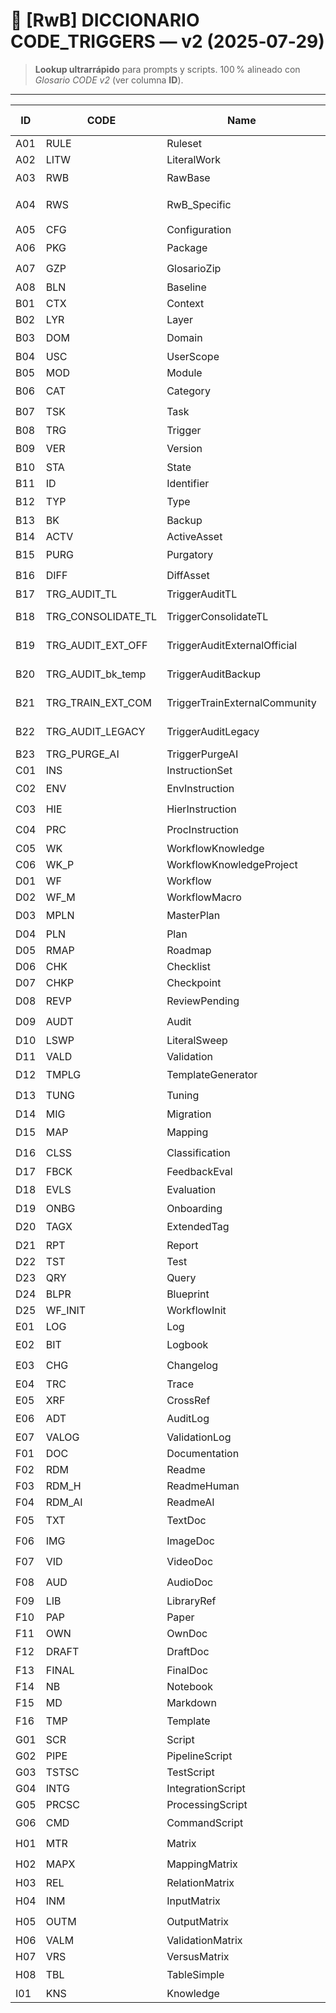 # 🚀 [RwB] DICCIONARIO CODE_TRIGGERS — v2 (2025‑07‑29)
> **Lookup ultrarrápido** para prompts y scripts. 100 % alineado con *Glosario CODE v2* (ver columna **ID**).

---

| ID | CODE | Name | Prompt (emoji · verbo · objeto) | CAT | TYP | FileRef |
|----|------|------|----------------------------------|-----|-----|---------|
| A01 | RULE | Ruleset | "🔧 RULE //apply" | Ruleset | MD | glosario.md |
| A02 | LITW | LiteralWork | "📑 LITW //sweep" | Workflow | MD | any.txt |
| A03 | RWB | RawBase | "🏷️ RWB //std" | Ruleset | MD | glosario.md |
| A04 | RWS | RwB_Specific | "🏷️ RWS:ClientX //create" | Ruleset | MD | glosario.md |
| A05 | CFG | Configuration | "⚙️ CFG temp=0.2" | Config | YAML | cfg.yml |
| A06 | PKG | Package | "📦 PKG //build" | Asset | ZIP | pkg.zip |
| A07 | GZP | GlosarioZip | "📦 GZP //export" | Asset | ZIP | gzp.zip |
| A08 | BLN | Baseline | "🧭 BLN //set" | Audit | MD | bln.md |
| B01 | CTX | Context | "🌐 CTX:MyProj" | Context | MD | ctx.md |
| B02 | LYR | Layer | "📐 LYR:Data" | Struct | MD | arch.md |
| B03 | DOM | Domain | "🏗️ DOM:Hydro" | Struct | MD | arch.md |
| B04 | USC | UserScope | "👤 USC:PR" | Struct | MD | readme.md |
| B05 | MOD | Module | "🧩 MOD AUTH" | Struct | PY | mod.py |
| B06 | CAT | Category | "🗂️ CAT:ETL" | Struct | MD | wf.md |
| B07 | TSK | Task | "⚡ TSK CLEAN" | Task | PY | task.py |
| B08 | TRG | Trigger | "🔔 TRG PUSH" | Trigger | JSON | trigger.json |
| B09 | VER | Version | "🏷️ VER=1.2" | Meta | MD | chg.md |
| B10 | STA | State | "📌 STA WIP" | Meta | MD | chg.md |
| B11 | ID | Identifier | "🆔 ID new" | Meta | - | - |
| B12 | TYP | Type | "🗃️ TYP CSV" | Meta | - | - |
| B13 | BK | Backup | "💾 BK save" | Meta | ZIP | backup.zip |
| B14 | ACTV | ActiveAsset | "🔥 ACTV mark" | Meta | MD | log.md |
| B15 | PURG | Purgatory | "🗑️ PURG move" | Meta | MD | archive.md |
| B16 | DIFF | DiffAsset | "🔍 DIFF v1 v2" | Meta | MD | diff.md |
| B17 | TRG_AUDIT_TL | TriggerAuditTL | "🔔 TRG_AUDIT_TL" | Trigger | MD | audit_tl.md |
| B18 | TRG_CONSOLIDATE_TL | TriggerConsolidateTL | "🔔 TRG_CONSOLIDATE_TL" | Trigger | MD | consolidate_tl.md |
| B19 | TRG_AUDIT_EXT_OFF | TriggerAuditExternalOfficial | "🔔 TRG_AUDIT_EXT_OFF" | Trigger | MD | audit_ext_off.md |
| B20 | TRG_AUDIT_bk_temp | TriggerAuditBackup | "🔔 TRG_AUDIT_bk_temp" | Trigger | MD | audit_backup.md |
| B21 | TRG_TRAIN_EXT_COM | TriggerTrainExternalCommunity | "🔔 TRG_TRAIN_EXT_COM" | Trigger | MD | train_ext_com.md |
| B22 | TRG_AUDIT_LEGACY | TriggerAuditLegacy | "🔔 TRG_AUDIT_LEGACY" | Trigger | MD | audit_legacy.md |
| B23 | TRG_PURGE_AI | TriggerPurgeAI | "🔔 TRG_PURGE_AI" | Trigger | MD | purge_ai.md |
| C01 | INS | InstructionSet | "📜 INS QA" | Doc | MD | instructions.md |
| C02 | ENV | EnvInstruction | "🌎 ENV prod" | Doc | MD | env.md |
| C03 | HIE | HierInstruction | "🏛️ HIE App" | Doc | MD | hie.md |
| C04 | PRC | ProcInstruction | "🛠️ PRC deploy" | Doc | MD | prc.md |
| C05 | WK  | WorkflowKnowledge | "🧠 WK update" | Doc | MD | wk.md |
| C06 | WK_P | WorkflowKnowledgeProject | "🧠 WK_P new" | Doc | MD | wk_p.md |
| D01 | WF | Workflow | "🔄 WF build" | Workflow | MD | wf.md |
| D02 | WF_M | WorkflowMacro | "🔄 WF_M all" | Workflow | MD | wf_macro.md |
| D03 | MPLN | MasterPlan | "🗺️ MPLN view" | Plan | MD | master.md |
| D04 | PLN | Plan | "📝 PLN q3" | Plan | MD | plan.md |
| D05 | RMAP | Roadmap | "🚧 RMAP" | Plan | MD | roadmap.md |
| D06 | CHK | Checklist | "✅ CHK 42" | QA | MD | checklist.md |
| D07 | CHKP | Checkpoint | "📍 CHKP save" | QA | MD | chkp.md |
| D08 | REVP | ReviewPending | "🕒 REVP 42" | QA | MD | review.md |
| D09 | AUDT | Audit | "🔍 AUDT repo" | QA | MD | audit.md |
| D10 | LSWP | LiteralSweep | "🧹 LSWP ." | QA | MD | sweep.md |
| D11 | VALD | Validation | "🧪 VALD" | QA | MD | vald.md |
| D12 | TMPLG | TemplateGenerator | "🖇️ TMPLG readme" | Tool | MD | tmplg.md |
| D13 | TUNG | Tuning | "🎚️ TUNG" | Tool | MD | tuning.md |
| D14 | MIG | Migration | "🚚 MIG run" | Tool | PY | mig.py |
| D15 | MAP | Mapping | "🗺️ MAP csv→json" | Tool | MD | map.md |
| D16 | CLSS | Classification | "🏷️ CLSS logs" | Tool | MD | clss.md |
| D17 | FBCK | FeedbackEval | "💬 FBCK" | QA | MD | fbck.md |
| D18 | EVLS | Evaluation | "📊 EVLS" | QA | MD | evls.md |
| D19 | ONBG | Onboarding | "🚀 ONBG start" | Guide | MD | onbrd.md |
| D20 | TAGX | ExtendedTag | "🏷️ TAGX img" | Meta | MD | tagx.md |
| D21 | RPT | Report | "📄 RPT gen" | Doc | MD | report.md |
| D22 | TST | Test | "🧪 TST run" | QA | PY | tests.py |
| D23 | QRY | Query | "🔎 QRY select" | Tool | SQL | query.sql |
| D24 | BLPR | Blueprint | "📐 BLPR draw" | Doc | MD | blueprint.md |
| D25 | WF_INIT | WorkflowInit | "🔎 WF_INIT check" | Workflow | MD | wf_inicio_repo_check_v_1_20250731.md |
| E01 | LOG | Log | "📜 LOG view" | Log | LOG | app.log |
| E02 | BIT | Logbook | "📚 BIT add" | Log | LOG | bit.log |
| E03 | CHG | Changelog | "🕰️ CHG bump" | Log | MD | ops/changelog.md |
| E04 | TRC | Trace | "🔗 TRC id:123" | Log | MD | trace.md |
| E05 | XRF | CrossRef | "🔗 XRF link" | Log | MD | xrf.md |
| E06 | ADT | AuditLog | "🔒 ADT view" | Log | LOG | audit.log |
| E07 | VALOG | ValidationLog | "🧪 VALOG" | Log | LOG | valog.log |
| F01 | DOC | Documentation | "📄 DOC open" | Doc | MD | doc.md |
| F02 | RDM | Readme | "📘 RDM" | Doc | MD | README.md |
| F03 | RDM_H | ReadmeHuman | "👀 RDM_H" | Doc | MD | README_h.md |
| F04 | RDM_AI | ReadmeAI | "🤖 RDM_AI" | Doc | MD | README_ai.md |
| F05 | TXT | TextDoc | "✏️ TXT new" | Doc | MD | text.md |
| F06 | IMG | ImageDoc | "🖼️ IMG view" | Doc | PNG | diagram.png |
| F07 | VID | VideoDoc | "🎞️ VID play" | Doc | MP4 | demo.mp4 |
| F08 | AUD | AudioDoc | "🎧 AUD rec" | Doc | WAV | note.wav |
| F09 | LIB | LibraryRef | "🔗 LIB cite" | Doc | PDF | manual.pdf |
| F10 | PAP | Paper | "📄 PAP cite" | Doc | PDF | paper.pdf |
| F11 | OWN | OwnDoc | "📄 OWN edit" | Doc | MD | own.md |
| F12 | DRAFT | DraftDoc | "✏️ DRAFT save" | Doc | MD | draft.md |
| F13 | FINAL | FinalDoc | "📄 FINAL" | Doc | MD | final.md |
| F14 | NB | Notebook | "📓 NB run" | Tool | IPYNB | nb.ipynb |
| F15 | MD | Markdown | "📑 MD new" | Template | MD | blank.md |
| F16 | TMP | Template | "🖇️ TMP new" | Template | MD | template.md |
| G01 | SCR | Script | "⚙️ SCR run" | Script | PY | script.py |
| G02 | PIPE | PipelineScript | "🚰 PIPE exec" | Script | PY | pipeline.py |
| G03 | TSTSC | TestScript | "🧪 TSTSC" | Script | PY | tests.py |
| G04 | INTG | IntegrationScript | "🔗 INTG deploy" | Script | SH | deploy.sh |
| G05 | PRCSC | ProcessingScript | "🔄 PRCSC" | Script | PY | process.py |
| G06 | CMD | CommandScript | "💻 CMD ls" | Script | SH | cmd.sh |
| H01 | MTR | Matrix | "🗂️ MTR open" | Data | CSV | matrix.csv |
| H02 | MAPX | MappingMatrix | "🗺️ MAPX ctx" | Data | CSV | mapx.csv |
| H03 | REL | RelationMatrix | "🔗 REL gen" | Data | CSV | rel.csv |
| H04 | INM | InputMatrix | "📥 INM imp" | Data | CSV | in.csv |
| H05 | OUTM | OutputMatrix | "📤 OUTM exp" | Data | CSV | out.csv |
| H06 | VALM | ValidationMatrix | "✅ VALM diff" | Data | CSV | valm.csv |
| H07 | VRS | VersusMatrix | "⚔️ VRS A B" | Data | CSV | vrs.csv |
| H08 | TBL | TableSimple | "📊 TBL view" | Data | MD | table.md |
| I01 | KNS | Knowledge | "🔎 KNS sync" | Knowledge | MD | kns.md |


